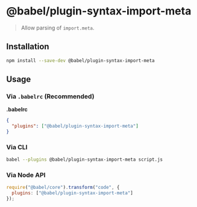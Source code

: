 # @babel/plugin-syntax-import-meta

> Allow parsing of `import.meta`.

## Installation

```sh
npm install --save-dev @babel/plugin-syntax-import-meta
```

## Usage

### Via `.babelrc` (Recommended)

**.babelrc**

```json
{
  "plugins": ["@babel/plugin-syntax-import-meta"]
}
```

### Via CLI

```sh
babel --plugins @babel/plugin-syntax-import-meta script.js
```

### Via Node API

```javascript
require("@babel/core").transform("code", {
  plugins: ["@babel/plugin-syntax-import-meta"]
});
```
